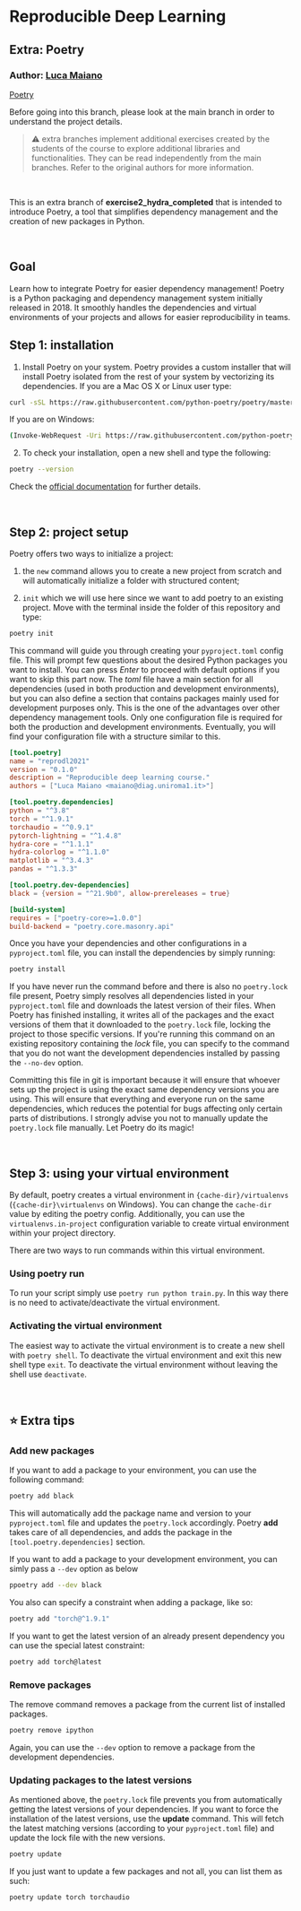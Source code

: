 # Reproducible Deep Learning
## Extra: Poetry
### Author: [Luca Maiano](https://github.com/lucamaiano)
[Poetry](https://python-poetry.org/)

Before going into this branch, please look at the main branch in order to understand the project details.
>:warning: extra branches implement additional exercises created by the students of the course to explore additional libraries and functionalities.
> They can be read independently from the main branches. Refer to the original authors for more information.

&nbsp;

This is an extra branch of **exercise2_hydra_completed** that is intended to introduce Poetry, a tool that simplifies dependency management and the creation of new packages in Python. 

&nbsp;

## Goal
Learn how to integrate Poetry for easier dependency management! Poetry is a Python packaging and dependency management system initially released in 2018. It smoothly handles the dependencies and virtual environments of your projects and allows for easier reproducibility in teams.

## Step 1: installation
1. Install Poetry on your system. Poetry provides a custom installer that will install Poetry isolated from the rest of your system by vectorizing its dependencies.
If you are a Mac OS X or Linux user type:

```bash
curl -sSL https://raw.githubusercontent.com/python-poetry/poetry/master/get-poetry.py | python -
```

If you are on Windows:

```bash
(Invoke-WebRequest -Uri https://raw.githubusercontent.com/python-poetry/poetry/master/get-poetry.py -UseBasicParsing).Content | python -
```

2. To check your installation, open a new shell and type the following:

```bash
poetry --version
```

Check the [official documentation](https://python-poetry.org/docs/#installation) for further details.

&nbsp;

## Step 2: project setup

Poetry offers two ways to initialize a project: 

1. the `new` command allows you to create a new project from scratch and will automatically initialize a folder with structured content;

2. `init` which we will use here since we want to add poetry to an existing project. Move with the terminal inside the folder of this repository and type:

```bash
poetry init
```

This command will guide you through creating your `pyproject.toml` config file. This will prompt few questions about the desired Python packages you want to install. You can press *Enter* to proceed with default options if you want to skip this part now. The *toml* file have a main section for all dependencies (used in both production and development environments), but you can also define a section that contains packages mainly used for development purposes only. This is the one of the advantages over other dependency management tools. Only one configuration file is required for both the production and development environments. Eventually, you will find your configuration file with a structure similar to this.

```toml
[tool.poetry]
name = "reprodl2021"
version = "0.1.0"
description = "Reproducible deep learning course."
authors = ["Luca Maiano <maiano@diag.uniroma1.it>"]

[tool.poetry.dependencies]
python = "^3.8"
torch = "^1.9.1"
torchaudio = "^0.9.1"
pytorch-lightning = "^1.4.8"
hydra-core = "^1.1.1"
hydra-colorlog = "^1.1.0"
matplotlib = "^3.4.3"
pandas = "^1.3.3"

[tool.poetry.dev-dependencies]
black = {version = "^21.9b0", allow-prereleases = true}

[build-system]
requires = ["poetry-core>=1.0.0"]
build-backend = "poetry.core.masonry.api"
```

Once you have your dependencies and other configurations in a `pyproject.toml` file, you can install the dependencies by simply running:

```bash
poetry install
```

If you have never run the command before and there is also no `poetry.lock` file present, Poetry simply resolves all dependencies listed in your `pyproject.toml` file and downloads the latest version of their files. When Poetry has finished installing, it writes all of the packages and the exact versions of them that it downloaded to the `poetry.lock` file, locking the project to those specific versions. If you're running this command on an existing repository containing the *lock* file, you can specify to the command that you do not want the development dependencies installed by passing the `--no-dev` option.

Committing this file in git is important because it will ensure that whoever sets up the project is using the exact same dependency versions you are using. This will ensure that everything and everyone run on the same dependencies, which reduces the potential for bugs affecting only certain parts of distributions. I strongly advise you not to manually update the `poetry.lock` file manually. Let Poetry do its magic!

&nbsp;

## Step 3: using your virtual environment

By default, poetry creates a virtual environment in `{cache-dir}/virtualenvs` (`{cache-dir}\virtualenvs` on Windows). You can change the `cache-dir` value by editing the poetry config. Additionally, you can use the `virtualenvs.in-project` configuration variable to create virtual environment within your project directory.

There are two ways to run commands within this virtual environment.

###  Using poetry run

To run your script simply use `poetry run python train.py`. In this way there is no need to activate/deactivate the virtual environment.

###  Activating the virtual environment

The easiest way to activate the virtual environment is to create a new shell with `poetry shell`. To deactivate the virtual environment and exit this new shell type `exit`. To deactivate the virtual environment without leaving the shell use `deactivate`.

&nbsp;

## :star: Extra tips

### Add new packages

If you want to add a package to your environment, you can use the following command:

```bash
poetry add black
```

This will automatically add the package name and version to your `pyproject.toml` file and updates the `poetry.lock` accordingly. Poetry **add** takes care of all dependencies, and adds the package in the `[tool.poetry.dependencies]` section.

If you want to add a package to your development environment, you can simly pass a `--dev` option as below

```bash
ppoetry add --dev black
```

You also can specify a constraint when adding a package, like so:

```bash
poetry add "torch@^1.9.1"
```

If you want to get the latest version of an already present dependency you can use the special latest constraint:

```bash
poetry add torch@latest
```

### Remove packages

The remove command removes a package from the current list of installed packages.

```bash
poetry remove ipython
```

Again, you can use the `--dev` option to remove a package from the development dependencies.

### Updating packages to the latest versions

As mentioned above, the `poetry.lock` file prevents you from automatically getting the latest versions of your dependencies. If you want to force the installation of the latest versions, use the **update** command. This will fetch the latest matching versions (according to your `pyproject.toml` file) and update the lock file with the new versions. 

```bash
poetry update
```

If you just want to update a few packages and not all, you can list them as such:

```bash
poetry update torch torchaudio
```
